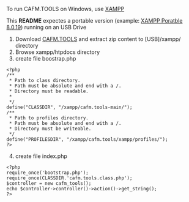To run CAFM.TOOLS on Windows, use [XAMPP](https://www.apachefriends.org/de/index.html)  
  
  
This **README** expectes a portable version (example: [XAMPP Poratble 8.0.19](https://sourceforge.net/projects/xampp/files/XAMPP%20Windows/8.0.19/xampp-portable-windows-x64-8.0.19-0-VS16.zip/download)) running on an USB Drive  
  
1. Download [CAFM.TOOLS](https://github.com/cafmone/cafm.tools/archive/refs/heads/main.zip) and extract zip content to \[USB]/xampp/ directory   
2. Browse xampp/htpdocs directory  
3. create file boostrap.php  
```
<?php
/** 
 * Path to class directory.
 * Path must be absolute and end with a /.
 * Directory must be readable.
 * 
 */
define("CLASSDIR", "/xampp/cafm.tools-main/");
/** 
 * Path to profiles directory.
 * Path must be absolute and end with a /.
 * Directory must be writeable.
 */
define("PROFILESDIR", "/xampp/cafm.tools/xampp/profiles/");
?>
```
4. create file index.php  
```
<?php
require_once('bootstrap.php');
require_once(CLASSDIR.'cafm.tools.class.php');
$controller = new cafm_tools();
echo $controller->controller()->action()->get_string();
?>
```

